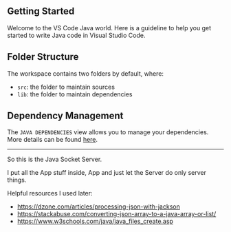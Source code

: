 ## Getting Started

Welcome to the VS Code Java world. Here is a guideline to help you get started to write Java code in Visual Studio Code.

## Folder Structure

The workspace contains two folders by default, where:

- `src`: the folder to maintain sources
- `lib`: the folder to maintain dependencies

## Dependency Management

The `JAVA DEPENDENCIES` view allows you to manage your dependencies. More details can be found [here](https://github.com/microsoft/vscode-java-pack/blob/master/release-notes/v0.9.0.md#work-with-jar-files-directly).

---

So this is the Java Socket Server.

I put all the App stuff inside, App and just let the Server do only server things.

Helpful resources I used later:

- https://dzone.com/articles/processing-json-with-jackson
- https://stackabuse.com/converting-json-array-to-a-java-array-or-list/
- https://www.w3schools.com/java/java_files_create.asp
